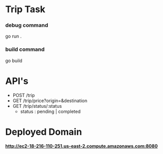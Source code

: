 # Trip Task

### debug command
go run .

### build command
go build

# API's
- POST /trip
- GET /trip/price?origin=&destination
- GET /trip/status/:status
    - status : pending | completed


# Deployed Domain
**http://ec2-18-216-110-251.us-east-2.compute.amazonaws.com:8080**